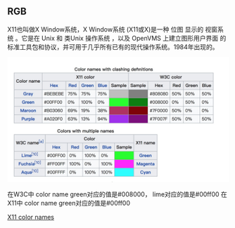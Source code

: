 ## RGB
 
X11也叫做X Window系统，X Window系统 (X11或X)是一种 位图 显示的 视窗系统 。它是在 Unix 和 类Unix 操作系统 ，以及 OpenVMS 上建立图形用户界面 的标准工具包和协议，并可用于几乎所有已有的现代操作系统。1984年出现的。

![](media/15325875954837.jpg)

在W3C中 color name green对应的值是#008000， lime对应的值是#00ff00
在X11中 color name green对应的值是#00ff00


[X11 color names](https://en.wikipedia.org/wiki/X11_color_names#Color_names_that_clash_between_X11_and_HTML.2FCSS)


